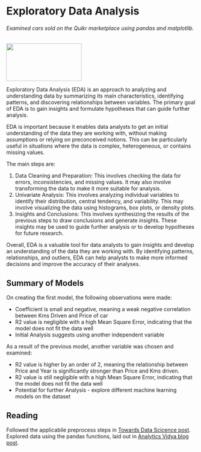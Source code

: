 # Exploratory Data Analysis
###### Examined cars sold on the Quikr marketplace using pandas and matplotlib.  
<img src="https://user-images.githubusercontent.com/122895160/229857742-4e338f1f-4655-4b9c-ace0-80e1a1458bfe.png" width="200" height="100">

Exploratory Data Analysis (EDA) is an approach to analyzing and understanding data by summarizing its main characteristics, identifying patterns, and discovering relationships between variables. The primary goal of EDA is to gain insights and formulate hypotheses that can guide further analysis.

EDA is important because it enables data analysts to get an initial understanding of the data they are working with, without making assumptions or relying on preconceived notions. This can be particularly useful in situations where the data is complex, heterogeneous, or contains missing values.

The main steps are:

1. Data Cleaning and Preparation: This involves checking the data for errors, inconsistencies, and missing values. It may also involve transforming the data to make it more suitable for analysis.
1. Univariate Analysis: This involves analyzing individual variables to identify their distribution, central tendency, and variability. This may involve visualizing the data using histograms, box plots, or density plots.
1. Insights and Conclusions: This involves synthesizing the results of the previous steps to draw conclusions and generate insights. These insights may be used to guide further analysis or to develop hypotheses for future research.

Overall, EDA is a valuable tool for data analysts to gain insights and develop an understanding of the data they are working with. By identifying patterns, relationships, and outliers, EDA can help analysts to make more informed decisions and improve the accuracy of their analyses.

## Summary of Models
On creating the first model, the following observations were made:
- Coefficient is small and negative, meaning a weak negative correlation between Kms Driven and Price of car
- R2 value is negligible with a high Mean Square Error, indicating that the model does not fit the data well
- Initial Analysis suggests using another independent variable  

As a result of the previous model, another variable was chosen and examined:
- R2 value is higher by an order of 2, meaning the relationship between Price and Year is significantly stronger than Price and Kms driven.
- R2 value is still negligible with a high Mean Square Error, indicating that the model does not fit the data well
- Potential for further Analysis - explore different machine learning models on the dataset

## Reading
Followed the applicabile preprocess steps in [Towards Data Scicence post](https://towardsdatascience.com/exploratory-data-analysis-eda-a-practical-guide-and-template-for-structured-data-abfbf3ee3bd9).  
Explored data using the pandas functions, laid out in [Analytics Vidya blog post](https://www.analyticsvidhya.com/blog/2021/04/20-must-known-pandas-function-for-exploratory-data-analysis-eda/).

